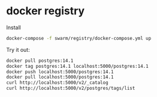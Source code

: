 # docker registry

Install

```bash
docker-compose -f swarm/registry/docker-compose.yml up
```

Try it out:

```bash
docker pull postgres:14.1
docker tag postgres:14.1 localhost:5000/postgres:14.1
docker push localhost:5000/postgres:14.1
docker pull localhost:5000/postgres:14.1
curl http://localhost:5000/v2/_catalog
curl http://localhost:5000/v2/postgres/tags/list
```
